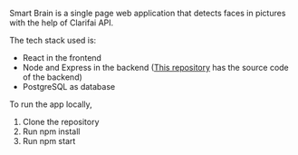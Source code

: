 Smart Brain is a single page web application that detects faces in pictures with the help of Clarifai API.

The tech stack used is:
- React in the frontend
- Node and Express in the backend ([This repository](https://github.com/Aravindh-SNR/smart-brain-api) has the source code of the backend)
- PostgreSQL as database

To run the app locally,
1. Clone the repository
2. Run npm install
3. Run npm start

